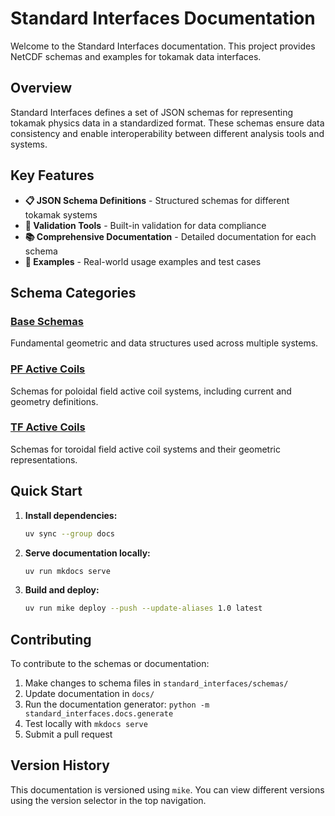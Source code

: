 # Standard Interfaces Documentation

Welcome to the Standard Interfaces documentation. This project provides NetCDF schemas and examples for tokamak data interfaces.

## Overview

Standard Interfaces defines a set of JSON schemas for representing tokamak physics data in a standardized format. These schemas ensure data consistency and enable interoperability between different analysis tools and systems.

## Key Features

- **📋 JSON Schema Definitions** - Structured schemas for different tokamak systems
- **🔧 Validation Tools** - Built-in validation for data compliance
- **📚 Comprehensive Documentation** - Detailed documentation for each schema
- **🧪 Examples** - Real-world usage examples and test cases

## Schema Categories

### [Base Schemas](schemas/base.md)

Fundamental geometric and data structures used across multiple systems.

### [PF Active Coils](schemas/pf_active.md)

Schemas for poloidal field active coil systems, including current and geometry definitions.

### [TF Active Coils](schemas/tf_active.md)

Schemas for toroidal field active coil systems and their geometric representations.

## Quick Start

1. **Install dependencies:**

   ```bash
   uv sync --group docs
   ```

2. **Serve documentation locally:**

   ```bash
   uv run mkdocs serve
   ```

3. **Build and deploy:**
   ```bash
   uv run mike deploy --push --update-aliases 1.0 latest
   ```

## Contributing

To contribute to the schemas or documentation:

1. Make changes to schema files in `standard_interfaces/schemas/`
2. Update documentation in `docs/`
3. Run the documentation generator: `python -m standard_interfaces.docs.generate`
4. Test locally with `mkdocs serve`
5. Submit a pull request

## Version History

This documentation is versioned using `mike`. You can view different versions using the version selector in the top navigation.
